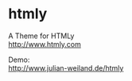 htmly
=====

A Theme for HTMLy<br />
http://www.htmly.com

Demo:<br />
http://www.julian-weiland.de/htmly
